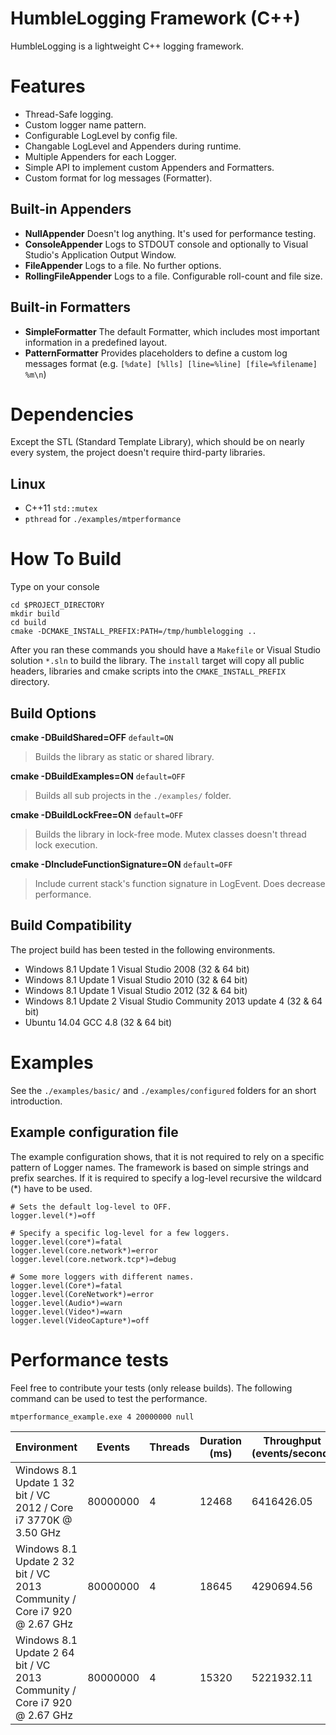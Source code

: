 # HumbleLogging Framework (C++)

HumbleLogging is a lightweight C++ logging framework.


# Features

- Thread-Safe logging.
- Custom logger name pattern.
- Configurable LogLevel by config file.
- Changable LogLevel and Appenders during runtime.
- Multiple Appenders for each Logger.
- Simple API to implement custom Appenders and Formatters.
- Custom format for log messages (Formatter).


## Built-in Appenders

- **NullAppender**
  Doesn't log anything. It's used for performance testing.
- **ConsoleAppender**
  Logs to STDOUT console and optionally to Visual Studio's Application Output Window.
- **FileAppender**
  Logs to a file. No further options.
- **RollingFileAppender**
  Logs to a file. Configurable roll-count and file size.


## Built-in Formatters

- **SimpleFormatter**
  The default Formatter, which includes most important information in a predefined layout.
- **PatternFormatter**
  Provides placeholders to define a custom log messages format (e.g. `[%date] [%lls] [line=%line] [file=%filename] %m\n`)


# Dependencies

Except the STL (Standard Template Library), which should be on nearly every system,
the project doesn't require third-party libraries.

## Linux

- C++11 `std::mutex`
- `pthread` for `./examples/mtperformance`


# How To Build

Type on your console

```
cd $PROJECT_DIRECTORY
mkdir build
cd build
cmake -DCMAKE_INSTALL_PREFIX:PATH=/tmp/humblelogging ..
```
  
After you ran these commands you should have a `Makefile` or Visual Studio solution `*.sln` to build the library.
The `install` target will copy all public headers, libraries and cmake scripts into the `CMAKE_INSTALL_PREFIX` directory.


## Build Options

**cmake -DBuildShared=OFF** `default=ON`
> Builds the library as static or shared library.

  
**cmake -DBuildExamples=ON** `default=OFF`
> Builds all sub projects in the `./examples/` folder.


**cmake -DBuildLockFree=ON** `default=OFF`
> Builds the library in lock-free mode. Mutex classes doesn't thread lock execution.


**cmake -DIncludeFunctionSignature=ON** `default=OFF`
> Include current stack's function signature in LogEvent. Does decrease performance.


## Build Compatibility

The project build has been tested in the following environments.

- Windows 8.1 Update 1 Visual Studio 2008 (32 & 64 bit)
- Windows 8.1 Update 1 Visual Studio 2010 (32 & 64 bit)
- Windows 8.1 Update 1 Visual Studio 2012 (32 & 64 bit)
- Windows 8.1 Update 2 Visual Studio Community 2013 update 4 (32 & 64 bit)
- Ubuntu 14.04 GCC 4.8 (32 & 64 bit)


# Examples

See the `./examples/basic/` and `./examples/configured` folders for an short introduction.


## Example configuration file

The example configuration shows, that it is not required to rely on a specific pattern of Logger names.
The framework is based on simple strings and prefix searches. If it is required to specify a log-level recursive
the wildcard (*) have to be used.

```
# Sets the default log-level to OFF.
logger.level(*)=off

# Specify a specific log-level for a few loggers.
logger.level(core*)=fatal
logger.level(core.network*)=error
logger.level(core.network.tcp*)=debug

# Some more loggers with different names.
logger.level(Core*)=fatal
logger.level(CoreNetwork*)=error
logger.level(Audio*)=warn
logger.level(Video*)=warn
logger.level(VideoCapture*)=off
```


# Performance tests

Feel free to contribute your tests (only release builds).
The following command can be used to test the performance.

```
mtperformance_example.exe 4 20000000 null
```

Environment | Events | Threads | Duration (ms) | Throughput (events/second)
------------|--------|---------|---------------|---------------------------
Windows 8.1 Update 1 32 bit / VC 2012 / Core i7 3770K @ 3.50 GHz | 80000000 | 4 | 12468 | 6416426.05
Windows 8.1 Update 2 32 bit / VC 2013 Community / Core i7 920 @ 2.67 GHz | 80000000 | 4 | 18645 | 4290694.56
Windows 8.1 Update 2 64 bit / VC 2013 Community / Core i7 920 @ 2.67 GHz | 80000000 | 4 | 15320 | 5221932.11
